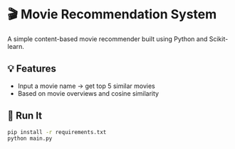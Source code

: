 # 🎬 Movie Recommendation System

A simple content-based movie recommender built using Python and Scikit-learn.

## 💡 Features
- Input a movie name → get top 5 similar movies
- Based on movie overviews and cosine similarity

## 🚀 Run It
```bash
pip install -r requirements.txt
python main.py
